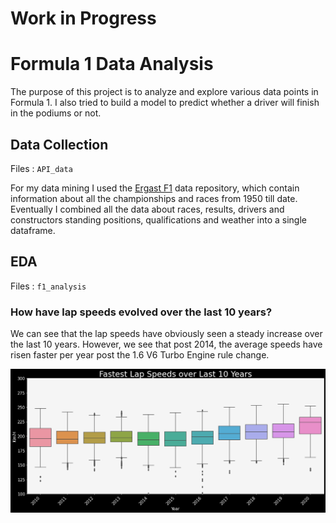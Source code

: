 # Work in Progress

# Formula 1 Data Analysis

The purpose of this project is to analyze and explore various data points in Formula 1. I also tried to build a model to predict whether a driver will finish in the podiums or not.


## Data Collection

Files : `API_data`

For my data mining I used the [Ergast F1](https://ergast.com/mrd/) data repository, which contain information about all the championships and races from 
1950 till date.
Eventually I combined all the data about races, results, drivers and constructors standing positions, 
qualifications and weather into a single dataframe.


## EDA

Files : `f1_analysis`

### How have lap speeds evolved over the last 10 years?

We can see that the lap speeds have obviously seen a steady increase over the last 10 years. However, we see that post 2014, the average speeds have risen faster per year post the 1.6 V6 Turbo Engine rule change.

![](Images/lap_speed.png)
